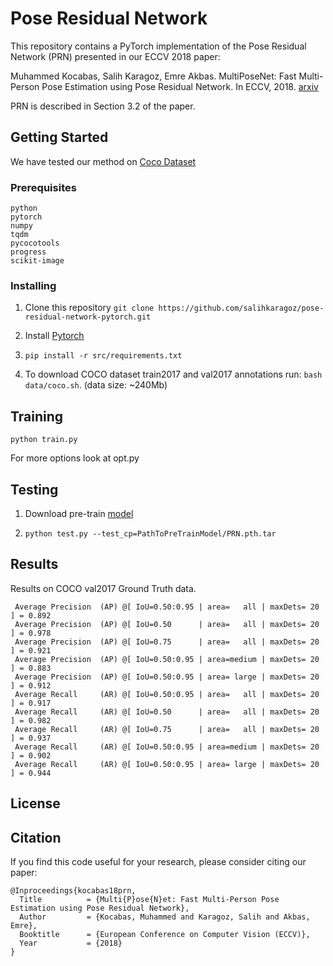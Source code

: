 # Pose Residual Network

This repository contains a PyTorch implementation of the Pose Residual Network (PRN) presented in our ECCV 2018 paper: 

Muhammed Kocabas, Salih Karagoz, Emre Akbas. MultiPoseNet: Fast Multi-Person Pose Estimation using Pose Residual Network. In ECCV, 2018. [arxiv](https://arxiv.org/abs/1807.04067)

PRN is described in Section 3.2 of the  paper.

## Getting Started
We have tested our method on [Coco Dataset](http://cocodataset.org)

### Prerequisites

```
python
pytorch
numpy
tqdm
pycocotools
progress
scikit-image
```

### Installing

1. Clone this repository 
`git clone https://github.com/salihkaragoz/pose-residual-network-pytorch.git`

2. Install [Pytorch](https://pytorch.org/)

3. `pip install -r src/requirements.txt`

4. To download COCO dataset train2017 and val2017 annotations run: `bash data/coco.sh`. (data size: ~240Mb)

## Training

`python train.py`

For more options look at opt.py

## Testing

1. Download pre-train [model](https://drive.google.com/file/d/1Bp25zaMDoQp9BI-ge-5jpIMs0mNiPKA3/view?usp=sharing)

2. `python test.py --test_cp=PathToPreTrainModel/PRN.pth.tar`

## Results
Results on COCO val2017 Ground Truth data.

```
 Average Precision  (AP) @[ IoU=0.50:0.95 | area=   all | maxDets= 20 ] = 0.892
 Average Precision  (AP) @[ IoU=0.50      | area=   all | maxDets= 20 ] = 0.978
 Average Precision  (AP) @[ IoU=0.75      | area=   all | maxDets= 20 ] = 0.921
 Average Precision  (AP) @[ IoU=0.50:0.95 | area=medium | maxDets= 20 ] = 0.883
 Average Precision  (AP) @[ IoU=0.50:0.95 | area= large | maxDets= 20 ] = 0.912
 Average Recall     (AR) @[ IoU=0.50:0.95 | area=   all | maxDets= 20 ] = 0.917
 Average Recall     (AR) @[ IoU=0.50      | area=   all | maxDets= 20 ] = 0.982
 Average Recall     (AR) @[ IoU=0.75      | area=   all | maxDets= 20 ] = 0.937
 Average Recall     (AR) @[ IoU=0.50:0.95 | area=medium | maxDets= 20 ] = 0.902
 Average Recall     (AR) @[ IoU=0.50:0.95 | area= large | maxDets= 20 ] = 0.944

```

## License

## Citation
If you find this code useful for your research, please consider citing our paper:
```
@Inproceedings{kocabas18prn,
  Title          = {Multi{P}ose{N}et: Fast Multi-Person Pose Estimation using Pose Residual Network},
  Author         = {Kocabas, Muhammed and Karagoz, Salih and Akbas, Emre},
  Booktitle      = {European Conference on Computer Vision (ECCV)},
  Year           = {2018}
}
```
